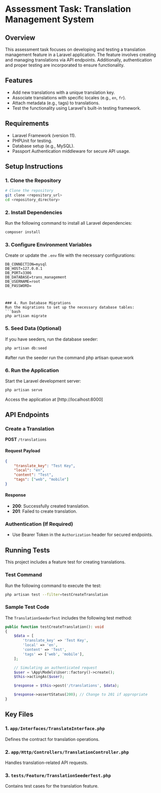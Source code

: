 # Assessment Task: Translation Management System

## Overview
This assessment task focuses on developing and testing a translation management feature in a Laravel application. The feature involves creating and managing translations via API endpoints. Additionally, authentication and proper testing are incorporated to ensure functionality.

## Features
- Add new translations with a unique translation key.
- Associate translations with specific locales (e.g., `en`, `fr`).
- Attach metadata (e.g., tags) to translations.
- Test the functionality using Laravel's built-in testing framework.

## Requirements
- Laravel Framework (version 11).
- PHPUnit for testing.
- Database setup (e.g., MySQL).
- Passport Authentication middleware for secure API usage.

## Setup Instructions
### 1. Clone the Repository
```bash
# Clone the repository
git clone <repository_url>
cd <repository_directory>
```

### 2. Install Dependencies
Run the following command to install all Laravel dependencies:
```bash
composer install
```

### 3. Configure Environment Variables
Create or update the `.env` file with the necessary configurations:
```env
DB_CONNECTION=mysql
DB_HOST=127.0.0.1
DB_PORT=3306
DB_DATABASE=trans_management
DB_USERNAME=root
DB_PASSWORD=



### 4. Run Database Migrations
Run the migrations to set up the necessary database tables:
```bash
php artisan migrate
```

### 5. Seed Data (Optional)
If you have seeders, run the database seeder:
```bash
php artisan db:seed
```
#after run the seeder run the command
php artisan queue:work
### 6. Run the Application
Start the Laravel development server:
```bash
php artisan serve
```
Access the application at [http://localhost:8000]

## API Endpoints
### Create a Translation
**POST** `/translations`

#### Request Payload
```json
{
    "translate_key": "Test Key",
    "local": "en",
    "content": "Test",
    "tags": ["web", "mobile"]
}
```

#### Response
- **200**: Successfully created translation.
- **201**: Failed to create translation.

### Authentication (If Required)
- Use Bearer Token in the `Authorization` header for secured endpoints.

## Running Tests
This project includes a feature test for creating translations.

### Test Command
Run the following command to execute the test:
```bash
php artisan test --filter=testCreateTranslation
```

### Sample Test Code
The `TranslationSeederTest` includes the following test method:

```php
public function testCreateTranslation(): void
{
    $data = [
        'translate_key' => 'Test Key',
        'local' => 'en',
        'content' => 'Test',
        'tags' => ['web', 'mobile'],
    ];

    // Simulating an authenticated request
    $user = \App\Models\User::factory()->create();
    $this->actingAs($user);

    $response = $this->post('/translations', $data);

    $response->assertStatus(200); // Change to 201 if appropriate
}
```

## Key Files
### 1. **`app/Interfaces/TranslateInterface.php`**
Defines the contract for translation operations.

### 2. **`app/Http/Controllers/TranslationController.php`**
Handles translation-related API requests.

### 3. **`tests/Feature/TranslationSeederTest.php`**
Contains test cases for the translation feature.
